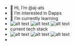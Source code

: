 - 👋 Hi, I’m @aj-ats
- 👀 I’m interested in Dapps
- 🌱 I’m currently learning
- ![alt text](https://github.com/rahul-jha98/README_icons/blob/main/language_and_tools/square/tensorflow/tensorflow.svg) ![alt text](https://github.com/rahul-jha98/README_icons/blob/main/language_and_tools/square/typescript/typescript.svg) ![alt text](https://github.com/rahul-jha98/README_icons/blob/main/language_and_tools/square/azure/azure.svg) 
- current tech stack
-  ![alt text](https://seeklogo.com/images/C/chain-link-logo-7324D3FE22-seeklogo.com.png) ![alt text](https://github.com/rahul-jha98/README_icons/blob/main/language_and_tools/square/html/html.svg) ![alt text](https://github.com/rahul-jha98/README_icons/blob/main/language_and_tools/square/css/css.svg)
- 
